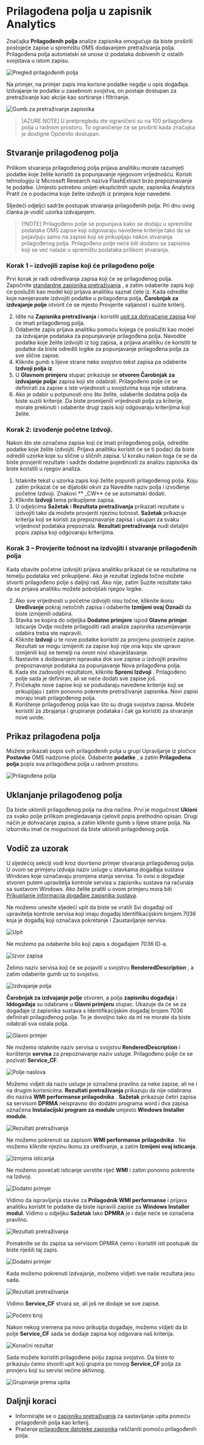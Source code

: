 <properties
   pageTitle="Prilagođena polja u prijava analitiku | Microsoft Azure"
   description="Značajka prilagođenih polja analize zapisnika omogućuje stvaranje pretraživanja polja iz OMS podataka koje se dodaju svojstva prikupljene zapis.  U ovom se članku opisuje postupak stvaranja prilagođenog polja i nudi detaljni vodič za uzorak događaj."
   services="log-analytics"
   documentationCenter=""
   authors="bwren"
   manager="jwhit"
   editor="tysonn" />
<tags
   ms.service="log-analytics"
   ms.devlang="na"
   ms.topic="article"
   ms.tgt_pltfrm="na"
   ms.workload="infrastructure-services"
   ms.date="10/18/2016"
   ms.author="bwren" />

# <a name="custom-fields-in-log-analytics"></a>Prilagođena polja u zapisnik Analytics

Značajka **Prilagođenih polja** analize zapisnika omogućuje da biste proširili postojeće zapise u spremištu OMS dodavanjem pretraživanja polja.  Prilagođena polja automatski se unose iz podataka dobivenih iz ostalih svojstava u istom zapisu.

![Pregled prilagođenih polja](media/log-analytics-custom-fields/overview.png)

Na primjer, na primjer zapis ima korisne podatke negdje u opis događaja.  Izdvajanje te podatke u zasebnom svojstva, on postaje dostupan za pretraživanje kao akcije kao sortiranje i filtriranje.

![Gumb za pretraživanje zapisnika](media/log-analytics-custom-fields/sample-extract.png)

>[AZURE.NOTE] U pretpregledu ste ograničeni su na 100 prilagođena polja u radnom prostoru.  To ograničenje će se proširiti kada značajka je dostigne Općenito dostupan.

## <a name="creating-a-custom-field"></a>Stvaranje prilagođenog polja

Prilikom stvaranja prilagođenog polja prijava analitiku morate razumjeti podatke koje želite koristiti za popunjavanje njegovom vrijednošću.  Koristi tehnologiju iz Microsoft Research naziva FlashExtract brzo prepoznavanje te podatke.  Umjesto potrebno unijeti eksplicitnih upute, zapisnika Analytics Pratit će o podacima koje želite izdvojiti iz primjera koje navedete.

Sljedeći odjeljci sadrže postupak stvaranja prilagođenih polja.  Pri dnu ovog članka je vodič uzorka izdvajanjem.

> [!NOTE] Prilagođeno polje se popunjava kako se dodaju u spremište podataka OMS zapise koji odgovaraju navedene kriterije tako da se pojavljuju samo na zapise koji se prikupljaju nakon stvaranja prilagođenog polja.  Prilagođeno polje neće biti dodano sa zapisima koji se već nalaze u spremištu podataka prilikom stvaranja.

### <a name="step-1--identify-records-that-will-have-the-custom-field"></a>Korak 1 – izdvojili zapise koji će prilagođeno polje
Prvi korak je radi određivanja zapisa koji će se prilagođenog polja.  Započnite [standardne zapisnika pretraživanja](log-analytics-log-searches.md) , a zatim odaberite zapis koji će poslužiti kao model koji prijava analitiku saznat ćete iz.  Kada odredite koje namjeravate izdvojiti podatke u prilagođena polja, **Čarobnjak za izdvajanje polje** otvorit će se mjesto Provjerite valjanost i suzite kriterij.

2. Idite na **Zapisnika pretraživanja** i koristiti [upit za dohvaćanje zapisa](log-analytics-log-searches.md) koji će imati prilagođenog polja.
2. Odaberite zapis prijava analitiku pomoću kojega će poslužiti kao model za izdvajanje podataka za popunjavanje prilagođena polja.  Navodite podatke koje želite izdvojiti iz tog zapisa, a prijava analitiku će koristiti te podatke da biste odredili logike za popunjavanje prilagođena polja za sve slične zapise.
3. Kliknite gumb s lijeve strane neko svojstvo tekst zapisa pa odaberite **Izdvoji polja iz**.
4. U **Glavnom primjeru** stupac prikazuje se **otvoren Čarobnjak za izdvajanje polja**i zapisa koji ste odabrali.  Prilagođeno polje će se definirati za zapise s iste vrijednosti u svojstvima koja nije odabrana.  
5. Ako je odabir u potpunosti ono što želite, odaberite dodatna polja da biste suzili kriterije.  Da biste promijenili vrijednosti polja za kriterije, morate prekinuti i odaberite drugi zapis koji odgovaraju kriterijima koji želite.

### <a name="step-2---perform-initial-extract"></a>Korak 2: izvođenje početne Izdvoji.
Nakon što ste označena zapise koji će imati prilagođenog polja, odredite podatke koje želite izdvojiti.  Prijava analitiku koristit će se ti podaci da biste odredili uzorke koje su slične u sličnih zapisa.  U koraku nakon toga će se da biste provjerili rezultate i sadrže dodatne pojedinosti za analizu zapisnika da biste koristili u njegov analiza.

1. Istaknite tekst u uzorka zapis koji želite popuniti prilagođenog polja.  Koju zatim prikazat će se dijaloški okvir za Navedite naziv polja i izvođenje početne Izdvoji.  Znakovi ** \_CW** će se automatski dodati.
2. Kliknite **Izdvoji** tema prikupljene zapisa.  
3. U odjeljcima **Sažetak** i **Rezultata pretraživanja** prikazati rezultate u izdvojiti tako da možete provjeriti njezinu točnost.  **Sažetak** prikazuje kriterija koji se koristi za prepoznavanje zapisa i ukupan za svaku vrijednost podataka prepoznala.  **Rezultati pretraživanja** nudi detaljni popis zapisa koji odgovaraju kriterijima.


### <a name="step-3--verify-accuracy-of-the-extract-and-create-custom-field"></a>Korak 3 – Provjerite točnost na izdvojiti i stvaranje prilagođenih polja

Kada obavite početne izdvojiti prijava analitiku prikazat će se rezultatima na temelju podataka već prikupljene.  Ako je rezultat izgleda točne možete stvoriti prilagođeno polje s daljnji rad.  Ako nije, zatim Suzite rezultate tako da se prijava analitiku možete poboljšati njegov logike.

2.  Ako sve vrijednosti u početne izdvojiti nisu točne, kliknite ikonu **Uređivanje** pokraj netočnih zapisa i odaberite **Izmijeni ovaj Označi** da biste izmijenili odabira.
3.  Stavka se kopira do odjeljka **Dodatne primjere** ispod **Glavne primjer**.  Isticanje Ovdje možete prilagoditi radi analize zapisnika razumijevanje odabira treba ste napravili.
4.  Kliknite **Izdvoji** u te nove podatke koristiti za procjenu postojeće zapise.  Rezultati se mogu izmijeniti za zapise koji nije ona koju ste upravo izmijenili koji se temelji na ovom novi obavještavanje.
5.  Nastavite s dodavanjem ispravaka dok sve zapise u izdvojiti pravilno prepoznavanje podataka za popunjavanje Nova prilagođena polja.
6. Kada ste zadovoljni rezultatom, kliknite **Spremi Izdvoji** .  Prilagođeno polje sada je definiran, ali se neće dodati sve zapise još.
7.  Pričekajte nove zapise koji se podudaraju navedene kriterije koji se prikupljaju i zatim ponovno pokrenite pretraživanje zapisnika. Novi zapisi moraju imati prilagođenog polja.
8.  Korištenje prilagođenog polja kao što su druga svojstva zapisa.  Možete koristiti za zbrajanja i grupiranje podataka i čak ga koristiti za stvaranje nove uvide.


## <a name="viewing-custom-fields"></a>Prikaz prilagođena polja
Možete prikazati popis svih prilagođenih polja u grupi Upravljanje iz pločice **Postavke** OMS nadzorne ploče.  Odaberite **podatke** , a zatim **Prilagođena polja** popis sva prilagođena polja u radnom prostoru.  

![Prilagođena polja](media/log-analytics-custom-fields/list.png)

## <a name="removing-a-custom-field"></a>Uklanjanje prilagođenog polja
Da biste uklonili prilagođenog polja na dva načina.  Prvi je mogućnost **Ukloni** za svako polje prilikom pregledavanja cjelovit popis prethodno opisan.  Drugi način je dohvaćanje zapisa, a zatim kliknite gumb s lijeve strane polja.  Na izborniku imat će mogućnost da biste uklonili prilagođenog polja.

## <a name="sample-walkthrough"></a>Vodič za uzorak

U sljedećoj sekciji vodi kroz dovršeno primjer stvaranja prilagođenog polja.  U ovom se primjeru izdvaja naziv usluge u stavkama događaja sustava Windows koje označavaju promjena stanja servisa.  To ovisi o događaje stvoren putem upravitelja kontrole servisa u zapisniku sustava na računala sa sustavom Windows.  Ako želite pratiti u ovom primjeru mora biti [Prikupljanje informacija događaje zapisnika sustava](log-analytics-data-sources-windows-events.md).

Ne možemo unesite sljedeći upit da biste se vratili Svi događaji od upravitelja kontrole servisa koji imaju događaj Identifikacijskim brojem 7036 koja je događaj koji označava pokretanje i Zaustavljanje servisa.

![Upit](media/log-analytics-custom-fields/query.png)

Ne možemo pa odaberite bilo koji zapis s događajem 7036 ID-a.

![Izvor zapisa](media/log-analytics-custom-fields/source-record.png)

Želimo naziv servisa koji će se pojaviti u svojstvu **RenderedDescription** , a zatim odaberite gumb uz to svojstvo.

![Izdvajanje polja](media/log-analytics-custom-fields/extract-fields.png)

**Čarobnjak za izdvajanje polje** otvoren, a polja **zapisniku događaja** i **Iddogađaja** su odabrane u **Glavni primjeru** stupac.  Ukazuje da će se za događaje iz zapisnika sustava s Identifikacijskim događaj brojem 7036 definirati prilagođenog polja.  To je dovoljno tako da mi ne morate da biste odabrali sva ostala polja.

![Glavni primjer](media/log-analytics-custom-fields/main-example.png)

Ne možemo istaknite naziv servisa u svojstvu **RenderedDescription** i korištenje **servisa** za prepoznavanje naziv usluge.  Prilagođeno polje će se pozivati **Service_CF**.

![Polje naslova](media/log-analytics-custom-fields/field-title.png)

Možemo vidjeti da naziv usluge je označena pravilno za neke zapise, ali ne i na drugim korisnicima.   **Rezultati pretraživanja** prikazuju da nije odabrana dio naziva **WMI performanse prilagodnika** .  **Sažetak** prikazuje četiri zapisa sa servisom **DPRMA** neispravno dio dodatni programa word i dva zapisa označena **Instalacijski program za module** umjesto **Windows Installer module**.  

![Rezultati pretraživanja](media/log-analytics-custom-fields/search-results-01.png)

Ne možemo pokrenuti sa zapisom **WMI performanse prilagodnika** .  Ne možemo kliknite njezinu ikonu za uređivanje, a zatim **Izmijeni ovaj isticanja**.  

![Izmjena isticanja](media/log-analytics-custom-fields/modify-highlight.png)

Ne možemo povećati isticanje uvrstite riječ **WMI** i zatim ponovno pokrenite na Izdvoji.  

![Dodatni primjer](media/log-analytics-custom-fields/additional-example-01.png)

Vidimo da ispravljanja stavke za **Prilagodnik WMI performanse** i prijava analitiku koristit te podatke da biste ispravili zapise za **Windows Installer modul**.  Vidimo u odjeljku **Sažetak** Iako **DPMRA** je i dalje neće se označena pravilno.

![Rezultati pretraživanja](media/log-analytics-custom-fields/search-results-02.png)

Pomaknite se do zapisa sa servisom DPMRA ćemo i koristiti isti postupak da biste riješili taj zapis.

![Dodatni primjer](media/log-analytics-custom-fields/additional-example-02.png)

 Kada možemo pokrenuti izdvajanje, možemo vidjeti sve naše rezultata jesu sada.

![Rezultati pretraživanja](media/log-analytics-custom-fields/search-results-03.png)

Vidimo **Service_CF** stvara se, ali još ne dodaje se sve zapise.

![Početni broj](media/log-analytics-custom-fields/initial-count.png)

Nakon nekog vremena pa novo prikuplja događaje, možemo vidjeti da bi polje **Service_CF** sada se dodaje zapisa koji odgovara naš kriterija.

![Konačni rezultat](media/log-analytics-custom-fields/final-results.png)

Sada možete koristiti prilagođene polju zapisa svojstvo.  Da biste to prikazuju ćemo stvoriti upit koji grupira po novog **Service_CF** polja za provjeru koji su servisi većine aktivnog.

![Grupiranje prema upita](media/log-analytics-custom-fields/query-group.png)

## <a name="next-steps"></a>Daljnji koraci

- Informirajte se o [zapisniku pretraživanja](log-analytics-log-searches.md) za sastavljanje upita pomoću prilagođenih polja kao kriterij.
- Praćenje [prilagođene datoteke zapisnika](log-analytics-data-sources-custom-logs.md) raščlaniti pomoću prilagođenih polja.
